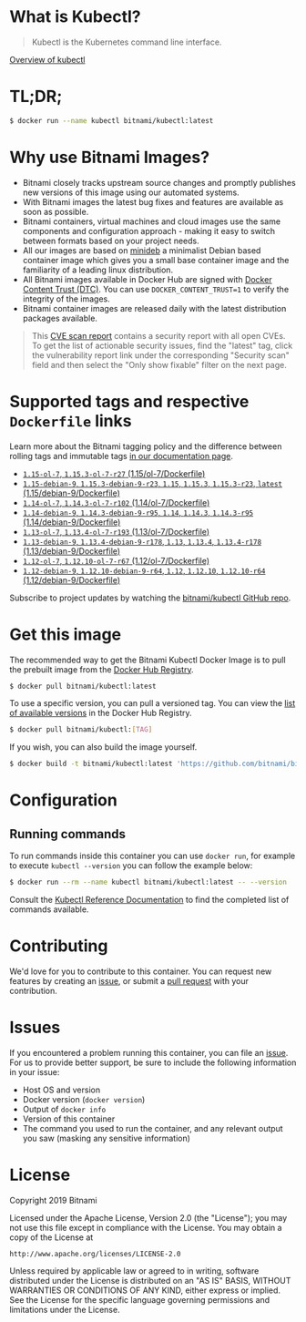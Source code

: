 
# What is Kubectl?

> Kubectl is the Kubernetes command line interface.

[Overview of kubectl](https://kubernetes.io/docs/reference/kubectl/overview/)

# TL;DR;

```bash
$ docker run --name kubectl bitnami/kubectl:latest
```

# Why use Bitnami Images?

* Bitnami closely tracks upstream source changes and promptly publishes new versions of this image using our automated systems.
* With Bitnami images the latest bug fixes and features are available as soon as possible.
* Bitnami containers, virtual machines and cloud images use the same components and configuration approach - making it easy to switch between formats based on your project needs.
* All our images are based on [minideb](https://github.com/bitnami/minideb) a minimalist Debian based container image which gives you a small base container image and the familiarity of a leading linux distribution.
* All Bitnami images available in Docker Hub are signed with [Docker Content Trust (DTC)](https://docs.docker.com/engine/security/trust/content_trust/). You can use `DOCKER_CONTENT_TRUST=1` to verify the integrity of the images.
* Bitnami container images are released daily with the latest distribution packages available.


> This [CVE scan report](https://quay.io/repository/bitnami/kubectl?tab=tags) contains a security report with all open CVEs. To get the list of actionable security issues, find the "latest" tag, click the vulnerability report link under the corresponding "Security scan" field and then select the "Only show fixable" filter on the next page.

# Supported tags and respective `Dockerfile` links

Learn more about the Bitnami tagging policy and the difference between rolling tags and immutable tags [in our documentation page](https://docs.bitnami.com/containers/how-to/understand-rolling-tags-containers/).


* [`1.15-ol-7`, `1.15.3-ol-7-r27` (1.15/ol-7/Dockerfile)](https://github.com/bitnami/bitnami-docker-kubectl/blob/1.15.3-ol-7-r27/1.15/ol-7/Dockerfile)
* [`1.15-debian-9`, `1.15.3-debian-9-r23`, `1.15`, `1.15.3`, `1.15.3-r23`, `latest` (1.15/debian-9/Dockerfile)](https://github.com/bitnami/bitnami-docker-kubectl/blob/1.15.3-debian-9-r23/1.15/debian-9/Dockerfile)
* [`1.14-ol-7`, `1.14.3-ol-7-r102` (1.14/ol-7/Dockerfile)](https://github.com/bitnami/bitnami-docker-kubectl/blob/1.14.3-ol-7-r102/1.14/ol-7/Dockerfile)
* [`1.14-debian-9`, `1.14.3-debian-9-r95`, `1.14`, `1.14.3`, `1.14.3-r95` (1.14/debian-9/Dockerfile)](https://github.com/bitnami/bitnami-docker-kubectl/blob/1.14.3-debian-9-r95/1.14/debian-9/Dockerfile)
* [`1.13-ol-7`, `1.13.4-ol-7-r193` (1.13/ol-7/Dockerfile)](https://github.com/bitnami/bitnami-docker-kubectl/blob/1.13.4-ol-7-r193/1.13/ol-7/Dockerfile)
* [`1.13-debian-9`, `1.13.4-debian-9-r178`, `1.13`, `1.13.4`, `1.13.4-r178` (1.13/debian-9/Dockerfile)](https://github.com/bitnami/bitnami-docker-kubectl/blob/1.13.4-debian-9-r178/1.13/debian-9/Dockerfile)
* [`1.12-ol-7`, `1.12.10-ol-7-r67` (1.12/ol-7/Dockerfile)](https://github.com/bitnami/bitnami-docker-kubectl/blob/1.12.10-ol-7-r67/1.12/ol-7/Dockerfile)
* [`1.12-debian-9`, `1.12.10-debian-9-r64`, `1.12`, `1.12.10`, `1.12.10-r64` (1.12/debian-9/Dockerfile)](https://github.com/bitnami/bitnami-docker-kubectl/blob/1.12.10-debian-9-r64/1.12/debian-9/Dockerfile)

Subscribe to project updates by watching the [bitnami/kubectl GitHub repo](https://github.com/bitnami/bitnami-docker-kubectl).

# Get this image

The recommended way to get the Bitnami Kubectl Docker Image is to pull the prebuilt image from the [Docker Hub Registry](https://hub.docker.com/r/bitnami/kubectl).

```bash
$ docker pull bitnami/kubectl:latest
```

To use a specific version, you can pull a versioned tag. You can view the [list of available versions](https://hub.docker.com/r/bitnami/kubectl/tags/) in the Docker Hub Registry.

```bash
$ docker pull bitnami/kubectl:[TAG]
```

If you wish, you can also build the image yourself.

```bash
$ docker build -t bitnami/kubectl:latest 'https://github.com/bitnami/bitnami-docker-kubectl.git#master:1.15/debian-9'
```

# Configuration

## Running commands

To run commands inside this container you can use `docker run`, for example to execute `kubectl --version` you can follow the example below:

```bash
$ docker run --rm --name kubectl bitnami/kubectl:latest -- --version
```

Consult the [Kubectl Reference Documentation](https://kubernetes.io/docs/reference/generated/kubectl/kubectl-commands) to find the completed list of commands available.

# Contributing

We'd love for you to contribute to this container. You can request new features by creating an [issue](https://github.com/bitnami/bitnami-docker-kubectl/issues), or submit a [pull request](https://github.com/bitnami/bitnami-docker-kubectl/pulls) with your contribution.

# Issues

If you encountered a problem running this container, you can file an [issue](https://github.com/bitnami/bitnami-docker-kubectl/issues). For us to provide better support, be sure to include the following information in your issue:

- Host OS and version
- Docker version (`docker version`)
- Output of `docker info`
- Version of this container
- The command you used to run the container, and any relevant output you saw (masking any sensitive information)

# License

Copyright 2019 Bitnami

Licensed under the Apache License, Version 2.0 (the "License");
you may not use this file except in compliance with the License.
You may obtain a copy of the License at

    http://www.apache.org/licenses/LICENSE-2.0

Unless required by applicable law or agreed to in writing, software
distributed under the License is distributed on an "AS IS" BASIS,
WITHOUT WARRANTIES OR CONDITIONS OF ANY KIND, either express or implied.
See the License for the specific language governing permissions and
limitations under the License.
